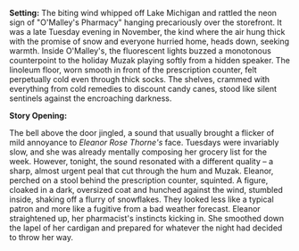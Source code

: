 **Setting:** The biting wind whipped off Lake Michigan and rattled the neon sign of "O'Malley's Pharmacy" hanging precariously over the storefront. It was a late Tuesday evening in November, the kind where the air hung thick with the promise of snow and everyone hurried home, heads down, seeking warmth. Inside O'Malley's, the fluorescent lights buzzed a monotonous counterpoint to the holiday Muzak playing softly from a hidden speaker. The linoleum floor, worn smooth in front of the prescription counter, felt perpetually cold even through thick socks. The shelves, crammed with everything from cold remedies to discount candy canes, stood like silent sentinels against the encroaching darkness.

**Story Opening:**

The bell above the door jingled, a sound that usually brought a flicker of mild annoyance to *Eleanor Rose Thorne's* face. Tuesdays were invariably slow, and she was already mentally composing her grocery list for the week. However, tonight, the sound resonated with a different quality – a sharp, almost urgent peal that cut through the hum and Muzak. Eleanor, perched on a stool behind the prescription counter, squinted. A figure, cloaked in a dark, oversized coat and hunched against the wind, stumbled inside, shaking off a flurry of snowflakes. They looked less like a typical patron and more like a fugitive from a bad weather forecast. Eleanor straightened up, her pharmacist's instincts kicking in. She smoothed down the lapel of her cardigan and prepared for whatever the night had decided to throw her way.
